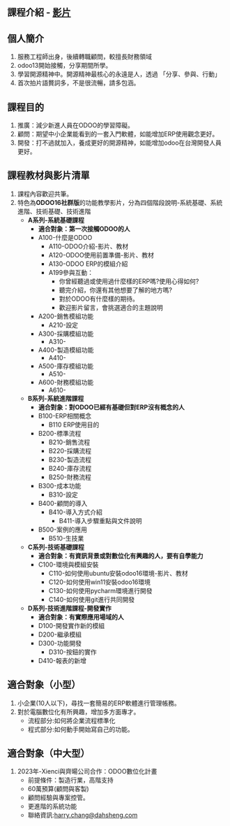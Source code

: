 ## 課程介紹 - [影片](https://www.youtube.com/watch?v=mEKNlfYX2oc&t=267s)
## 個人簡介
1. 服務工程師出身，後續轉職顧問，較擅長財務領域
2. odoo13開始接觸，分享期間所學。
3. 學習開源精神中。開源精神最核心的永遠是人，透過 「分享、參與、行動」
4. 首次拍片語贅詞多，不是很流暢，請多包涵。

## 課程目的
1. 推廣：減少新進人員在ODOO的學習障礙。
2. 顧問：期望中小企業能看到的一套入門軟體，如能增加ERP使用觀念更好。
3. 開發：打不過就加入，養成更好的開源精神，如能增加odoo在台灣開發人員更好。

## 課程教材與影片清單
1. 課程內容歡迎共筆。
2. 特色為**ODOO16社群版**的功能教學影片，分為四個階段說明-系統基礎、系統進階、技術基礎、技術進階
   + **A系列-系統基礎課程**
     + **適合對象：第一次接觸ODOO的人**
     + A100-什麼是ODOO
       + A110-ODOO介紹-影片、教材
       + A120-ODOO使用前置準備-影片、教材
       + A130-ODOO ERP的模組介紹
       + A199參與互動：
         + 你曾經聽過或使用過什麼樣的ERP嗎?使用心得如何?
         + 聽完介紹，你還有其他想要了解的地方嗎?
         + 對於ODOO有什麼樣的期待。
         + 歡迎影片留言，會挑選適合的主題說明
     + A200-銷售模組功能
       + A210-設定
     + A300-採購模組功能
       + A310-
     + A400-製造模組功能
       + A410-
     + A500-庫存模組功能
       + A510-
     + A600-財務模組功能
       + A610-
   + **B系列-系統進階課程**
     + **適合對象：對ODOO已經有基礎但對ERP沒有概念的人**
     + B100-ERP相關概念
       + B110 ERP使用目的
     + B200-標準流程
       + B210-銷售流程
       + B220-採購流程
       + B230-製造流程
       + B240-庫存流程
       + B250-財務流程
     + B300-成本功能
       + B310-設定
     + B400-顧問的導入
       + B410-導入方式介紹
         + B411-導入步驟重點與文件說明
     + B500-案例的應用
       + B510-生技業
   + **C系列-技術基礎課程**
     + **適合對象：有資訊背景或對數位化有興趣的人，要有自學能力**
     + C100-環境與模組安裝
       + C110-如何使用ubuntu安裝odoo16環境-影片、教材
       + C120-如何使用win11安裝odoo16環境
       + C130-如何使用pycharm環境進行開發
       + C140-如何使用git進行共同開發
   + **D系列-技術進階課程-開發實作**
     + **適合對象：有實際應用場域的人**
     + D100-開發實作新的模組
     + D200-繼承模組
     + D300-功能開發
       + D310-按鈕的實作
     + D410-報表的新增

## 適合對象（小型）
1. 小企業(10人以下)，尋找一套簡易的ERP軟體進行管理帳務。
2. 對於電腦數位化有所興趣，增加多方面專才。
   + 流程部分:如何將企業流程標準化
   + 程式部分:如何動手開始寫自己的功能。

## 適合對象（中大型）
1. 2023年-Xienci與齊暘公司合作：ODOO數位化計畫
   + 前提條件：製造行業，高階支持
   + 60萬預算(顧問與客製)
   + 顧問經驗與專案控管。
   + 更進階的系統功能
   + 聯絡資訊:harry.chang@dahsheng.com
